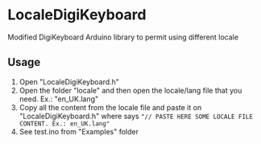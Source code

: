# LocaleDigiKeyboard
 Modified DigiKeyboard Arduino library to permit using different locale

## Usage

1. Open "LocaleDigiKeyboard.h"
2. Open the folder "locale" and then open the locale/lang file that you need. Ex.: "en_UK.lang"
3. Copy all the content from the locale file and paste it on "LocaleDigiKeyboard.h" where says ``"// PASTE HERE SOME LOCALE FILE CONTENT. Ex.: en_UK.lang"``
4. See test.ino from "Examples" folder
